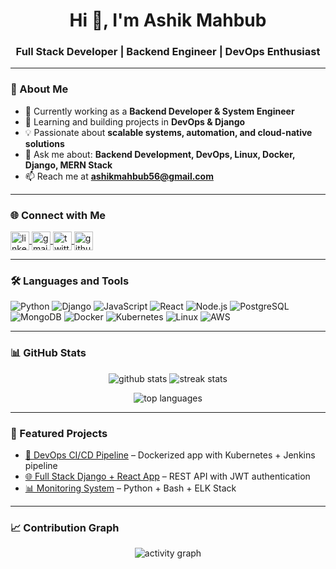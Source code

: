 <h1 align="center">Hi 👋, I'm Ashik Mahbub</h1>
<h3 align="center">Full Stack Developer | Backend Engineer | DevOps Enthusiast</h3>

---

### 🌟 About Me
- 🔭 Currently working as a **Backend Developer & System Engineer**  
- 🌱 Learning and building projects in **DevOps & Django**  
- 💡 Passionate about **scalable systems, automation, and cloud-native solutions**  
- 💬 Ask me about: **Backend Development, DevOps, Linux, Docker, Django, MERN Stack**  
- 📫 Reach me at **ashikmahbub56@gmail.com**  

---

### 🌐 Connect with Me
<p align="left">
  <a href="https://linkedin.com/in/your-linkedin" target="blank">
    <img align="center" src="https://cdn.jsdelivr.net/gh/devicons/devicon/icons/linkedin/linkedin-original.svg" alt="linkedin" height="30" width="30" />
  </a>
  <a href="mailto:ashikmahbub56@gmail.com">
    <img align="center" src="https://cdn-icons-png.flaticon.com/512/281/281769.png" alt="gmail" height="30" width="30" />
  </a>
  <a href="https://twitter.com/your-twitter" target="blank">
    <img align="center" src="https://cdn.jsdelivr.net/gh/devicons/devicon/icons/twitter/twitter-original.svg" alt="twitter" height="30" width="30" />
  </a>
  <a href="https://github.com/Ashikmahbub" target="blank">
    <img align="center" src="https://cdn.jsdelivr.net/gh/devicons/devicon/icons/github/github-original.svg" alt="github" height="30" width="30" />
  </a>
</p>

---

### 🛠️ Languages and Tools
<p align="left">
  
![Python](https://img.shields.io/badge/Python-3776AB?style=for-the-badge&logo=python&logoColor=white)
![Django](https://img.shields.io/badge/Django-092E20?style=for-the-badge&logo=django&logoColor=white)
![JavaScript](https://img.shields.io/badge/JavaScript-F7DF1E?style=for-the-badge&logo=javascript&logoColor=black)
![React](https://img.shields.io/badge/React-61DAFB?style=for-the-badge&logo=react&logoColor=black)
![Node.js](https://img.shields.io/badge/Node.js-339933?style=for-the-badge&logo=node.js&logoColor=white)
![PostgreSQL](https://img.shields.io/badge/PostgreSQL-316192?style=for-the-badge&logo=postgresql&logoColor=white)
![MongoDB](https://img.shields.io/badge/MongoDB-47A248?style=for-the-badge&logo=mongodb&logoColor=white)
![Docker](https://img.shields.io/badge/Docker-2496ED?style=for-the-badge&logo=docker&logoColor=white)
![Kubernetes](https://img.shields.io/badge/Kubernetes-326CE5?style=for-the-badge&logo=kubernetes&logoColor=white)
![Linux](https://img.shields.io/badge/Linux-FCC624?style=for-the-badge&logo=linux&logoColor=black)
![AWS](https://img.shields.io/badge/AWS-FF9900?style=for-the-badge&logo=amazonaws&logoColor=white)

</p>

---

### 📊 GitHub Stats
<p align="center">
  <img src="https://github-readme-stats.vercel.app/api?username=Ashikmahbub&show_icons=true&theme=radical" alt="github stats" />
  <img src="https://github-readme-streak-stats.herokuapp.com/?user=Ashikmahbub&theme=radical" alt="streak stats" />
</p>

<p align="center">
  <img src="https://github-readme-stats.vercel.app/api/top-langs/?username=Ashikmahbub&layout=compact&theme=radical" alt="top languages" />
</p>

---

### 🚀 Featured Projects
- [🔧 DevOps CI/CD Pipeline](https://github.com/your-repo) – Dockerized app with Kubernetes + Jenkins pipeline  
- [🌐 Full Stack Django + React App](https://github.com/your-repo) – REST API with JWT authentication  
- [📊 Monitoring System](https://github.com/your-repo) – Python + Bash + ELK Stack  

---

### 📈 Contribution Graph
<p align="center">
  <img src="https://github-readme-activity-graph.vercel.app/graph?username=Ashikmahbub&theme=radical" alt="activity graph" />
</p>
